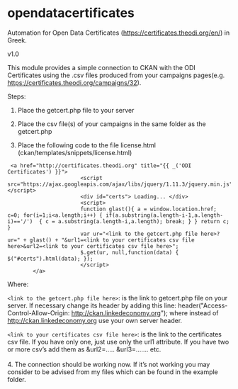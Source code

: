 # opendatacertificates
Automation for Open Data Certificates (https://certificates.theodi.org/en/) in Greek. 

v1.0
    
This module provides a simple connection to CKAN with the ODI Certificates using the .csv files produced from your campaigns pages(e.g. https://certificates.theodi.org/campaigns/32).

Steps:

1.	Place the getcert.php file to your server

2.	Place the csv file(s) of your campaigns in the same folder as the getcert.php

3.	Place the following code to the file license.html (ckan/templates/snippets/license.html)
     

```
 <a href="http://certificates.theodi.org" title="{{ _('ODI Certificates') }}">          
                       <script src="https://ajax.googleapis.com/ajax/libs/jquery/1.11.3/jquery.min.js"></script> 
                       <div id="certs"> Loading... </div>                        
                       <script>                       
                       function glast(){ a = window.location.href; c=0; for(i=1;i<a.length;i++) { if(a.substring(a.length-i-1,a.length-i)=='/')  { c = a.substring(a.length-i,a.length); break; } } return c; } 
                       var ur="<link to the getcert.php file here>?ur=" + glast() + "&url1=<link to your certificates csv file here>&url2=<link to your certificates csv file here>";
                       $.get(ur, null,function(data) { $("#certs").html(data); });                    
                       </script>
        </a> 

```
Where: 

```<link to the getcert.php file here>```: is the link to getcert.php file on your server. If necessary change its header by adding this line: header("Access-Control-Allow-Origin: http://ckan.linkedeconomy.org"); where instead of http://ckan.linkedeconomy.org use your own server header.

```<link to your certificates csv file here>```: is the link to the certificates csv file. If you have only one, just use only the url1 attribute. If you have two or more csv’s add them as &url2=…..   &url3=…….  etc. 
<br><br> 4.   The connection should be working now. If it’s not working you may consider to be advised from my files which can be found in the example folder.
